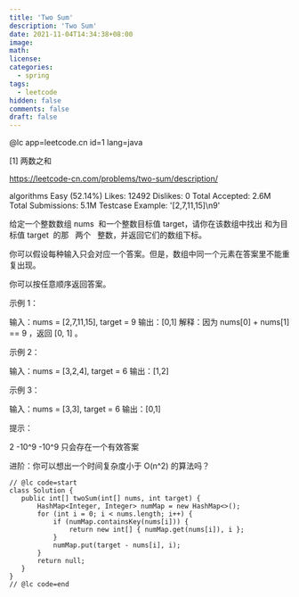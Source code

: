 ```yaml
---
title: 'Two Sum'
description: 'Two Sum'
date: 2021-11-04T14:34:38+08:00
image:
math:
license:
categories:
  - spring
tags:
  - leetcode
hidden: false
comments: false
draft: false
---
```


@lc app=leetcode.cn id=1 lang=java

[1] 两数之和

https://leetcode-cn.com/problems/two-sum/description/

algorithms Easy (52.14%) Likes: 12492 Dislikes: 0 Total Accepted: 2.6M Total Submissions: 5.1M
Testcase Example: '[2,7,11,15]\n9'

给定一个整数数组 nums  和一个整数目标值 target，请你在该数组中找出 和为目标值 target  的那   两个  
整数，并返回它们的数组下标。

你可以假设每种输入只会对应一个答案。但是，数组中同一个元素在答案里不能重复出现。

你可以按任意顺序返回答案。

示例 1：

输入：nums = [2,7,11,15], target = 9 输出：[0,1] 解释：因为 nums[0] + nums[1] == 9 ，返回 [0, 1] 。

示例 2：

输入：nums = [3,2,4], target = 6 输出：[1,2]

示例 3：

输入：nums = [3,3], target = 6 输出：[0,1]

提示：

2 -10^9 -10^9 只会存在一个有效答案

进阶：你可以想出一个时间复杂度小于 O(n^2) 的算法吗？

```
// @lc code=start
class Solution {
   public int[] twoSum(int[] nums, int target) {
       HashMap<Integer, Integer> numMap = new HashMap<>();
       for (int i = 0; i < nums.length; i++) {
           if (numMap.containsKey(nums[i])) {
               return new int[] { numMap.get(nums[i]), i };
           }
           numMap.put(target - nums[i], i);
       }
       return null;
   }
}
// @lc code=end
```
